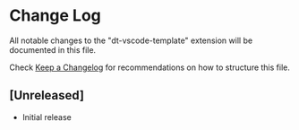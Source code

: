 # Change Log

All notable changes to the "dt-vscode-template" extension will be documented in this file.

Check [Keep a Changelog](http://keepachangelog.com/) for recommendations on how to structure this file.

## [Unreleased]

- Initial release
